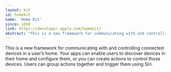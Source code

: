 ```yaml
---
layout: kit
id: homekit
name: 'Home Kit'
since: iOS8
link: https://developer.apple.com/homekit/
abstract: "This is a new framework for communicating with and controlling connected devices in a user’s home. Your apps can enable users to discover devices in their home and configure them, or you can create actions to control those devices. Users can group actions together and trigger them using Siri."
---
```


This is a new framework for communicating with and controlling connected devices in a user’s home. Your apps can enable users to discover devices in their home and configure them, or you can create actions to control those devices. Users can group actions together and trigger them using Siri.
